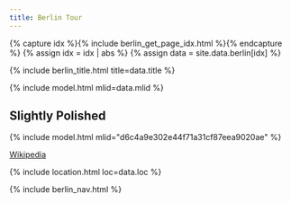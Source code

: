 ```yaml
---
title: Berlin Tour
---
```


{% capture idx %}{% include berlin_get_page_idx.html %}{% endcapture %}
{% assign idx = idx | abs %}
{% assign data = site.data.berlin[idx] %}

{% include berlin_title.html title=data.title %}

{% include model.html mlid=data.mlid %}


## Slightly Polished

{% include model.html mlid="d6c4a9e302e44f71a31cf87eea9020ae" %}

[Wikipedia](https://en.wikipedia.org/wiki/Ernst_Th%C3%A4lmann)

{% include location.html loc=data.loc %}

{% include berlin_nav.html %}

